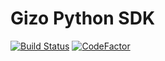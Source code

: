 # Gizo Python SDK

[![Build Status](https://semaphoreci.com/api/v1/gizo-network/gizo-python-sdk/branches/develop/badge.svg)](https://semaphoreci.com/gizo-network/gizo-python-sdk)
[![CodeFactor](https://www.codefactor.io/repository/github/gizo-network/gizo-python-sdk/badge/master)](https://www.codefactor.io/repository/github/gizo-network/gizo-python-sdk/overview/master)